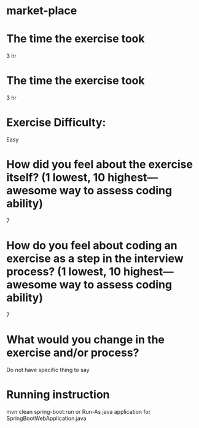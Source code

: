 # market-place
# The time the exercise took 
3 hr
# The time the exercise took 
3 hr
# Exercise Difficulty: 
Easy
# How did you feel about the exercise itself? (1 lowest, 10 highest—awesome way to assess coding ability)
 7
# How do you feel about coding an exercise as a step in the interview process?  (1 lowest, 10 highest—awesome way to assess coding ability)
7
# What would you change in the exercise and/or process?
Do not have specific thing to say
# Running instruction
mvn clean spring-boot:run
or Run-As java application for SpringBootWebApplication.java
